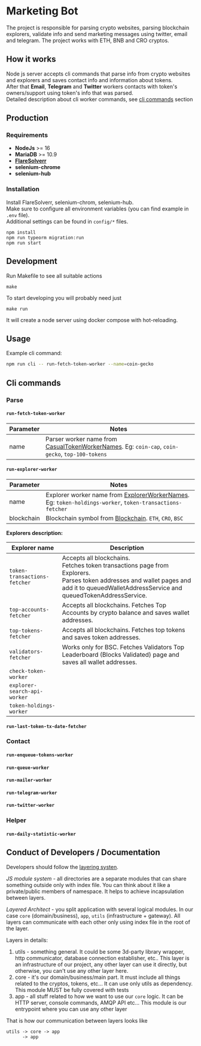 # Marketing Bot

The project is responsible for parsing crypto websites, parsing blockchain explorers, validate info and send marketing messages using twitter, email and telegram.
The project works with ETH, BNB and CRO cryptos.

## How it works
Node js server accepts cli commands that parse info from crypto websites and explorers and saves contact info and information about tokens.   
After that **Email**, **Telegram** and **Twitter** workers contacts with token's owners/support using token's info that was parsed.  
Detailed description about cli worker commands, see [cli commands](#cli-commands) section

## Production

### Requirements

* **NodeJs** >= 16
* **MariaDB** >= 10.9
* [**FlareSolverr**](https://github.com/FlareSolverr/FlareSolverr)
* **selenium-chrome**
* **selenium-hub**

### Installation
Install FlareSolverr, selenium-chrom, selenium-hub.  
Make sure to configure all environment variables (you can find example in `.env` file).  
Additional settings
can be found in `config/*` files.

```shell
npm install
npm run typeorm migration:run
npm run start
```

## Development

Run Makefile to see all suitable actions

```shell
make
```

To start developing you will probably need just
```shell
make run
```
It will create a node server using docker compose with hot-reloading.

## Usage

Example cli command:
```bash
npm run cli -- run-fetch-token-worker --name=coin-gecko
```


## Cli commands
### Parse
#### `run-fetch-token-worker`

| Parameter | Notes                                                                                                                      |
|-----------|----------------------------------------------------------------------------------------------------------------------------|
| name      | Parser worker name from [CasualTokenWorkerNames](src/app/command/types.ts). Eg: `coin-cap`, `coin-gecko`, `top-100-tokens` |

#### `run-explorer-worker`

| Parameter  | Notes                                                                                                                                |
|------------|--------------------------------------------------------------------------------------------------------------------------------------|
| name       | Explorer worker name from [ExplorerWorkerNames](src/app/command/types.ts). Eg: `token-holdings-worker`, `token-transactions-fetcher` |
| blockchain | Blockchain symbol from [Blockchain](src/utils/blockchains.ts). `ETH`, `CRO`, `BSC`                                                   |

**Explorers description:**

| Explorer name                                  | Description                                                                                                                                                                                         |
|------------------------------------------------|-----------------------------------------------------------------------------------------------------------------------------------------------------------------------------------------------------|
| `token-transactions-fetcher`                   | Accepts all blockchains.<br/> Fetches token transactions page from Explorers. <br/> Parses token addresses and wallet pages and add it to queuedWalletAddressService and queuedTokenAddressService. |
| `top-accounts-fetcher`                         | Accepts all blockchains. Fetches Top Accounts by crypto balance and saves wallet addresses.                                                                                                         |
| `top-tokens-fetcher`                           | Accepts all blockchains. Fetches top tokens and saves token addresses.                                                                                                                              |
| `validators-fetcher`                           | Works only for BSC. Fetches Validators Top Leaderboard (Blocks Validated) page and saves all wallet addresses.                                                                                      |
| `check-token-worker`                           |                                                                                                                                                                                                     |
| `explorer-search-api-worker`                   |                                                                                                                                                                                                     |
| `token-holdings-worker`                        |                                                                                                                                                                                                     |

#### `run-last-token-tx-date-fetcher`

### Contact

#### `run-enqueue-tokens-worker`

#### `run-queue-worker`

#### `run-mailer-worker`

#### `run-telegram-worker`

#### `run-twitter-worker`

### Helper

#### `run-daily-statistic-worker`

## Conduct of Developers / Documentation

Developers should follow the [layering systen](https://cs.uwaterloo.ca/~m2nagapp/courses/CS446/1195/Arch_Design_Activity/Layered.pdf).

*JS module system* - all directories are a separate modules that can share something outside only with
index file. You can think about it like a private/public members of namespace. It helps to achieve
incapsulation between layers.

*Layered Architect* - you split application with several logical modules. In our case `core` (domain/business), `app`,
`utils` (infrastructure + gateway). All layers can communicate with each other only using index file in the root of the layer.

Layers in details:

1) utils - something general. It could be some 3d-party library wrapper, http communicator, database
   connection establisher, etc.. This layer is an infrastructure of our project, any other
   layer can use it directly, but otherwise, you can't use any other layer here.
2) core - it's our domain/business/main part. It must include all things related to the cryptos,
   tokens, etc... It can use only utils as dependency. This module
   MUST be fully covered with tests
3) app - all stuff related to how we want to use our `core` logic. It can be HTTP server, console
   commands, AMQP API etc... This module is our entrypoint where you can use any other layer

That is how our communication between layers looks like
```shell
utils -> core -> app
      -> app
```


